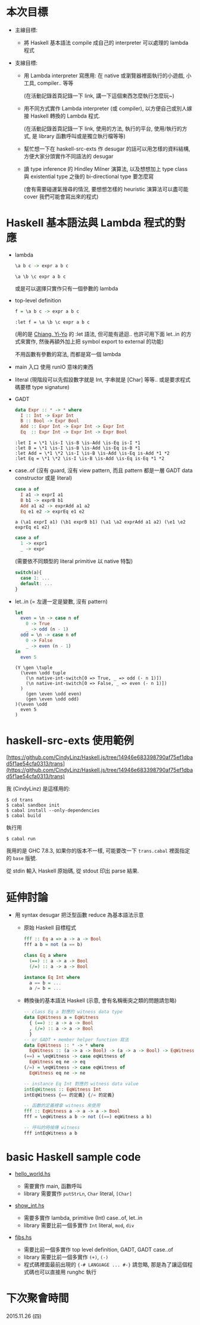 # 本次目標

  * 主線目標:

      + 將 Haskell 基本語法 compile 成自己的 interpreter 可以處理的 lambda 程式

  * 支線目標:

      + 用 Lambda interpreter 寫應用: 在 native 或瀏覽器裡面執行的小遊戲, 小工具, compiler.. 等等

        (在活動記錄首頁記錄一下 link, 講一下這個東西怎麼執行怎麼玩~)

      + 用不同方式實作 Lambda interpreter (或 compiler), 以方便自己或別人嫁接 Haskell 轉換的 Lambda 程式.

        (在活動記錄首頁記錄一下 link, 使用的方法, 執行的平台, 使用/執行的方式, 是 library 函數呼叫或是獨立執行檔等等)

      + 幫忙想一下在 haskell-src-exts 作 desugar 的話可以用怎樣的資料結構, 方便大家分頭實作不同語法的 desugar

      + 讀 type inference 的 Hindley Milner 演算法, 以及想想加上 type class 與 existential type 之後的 bi-directional type 要怎麼寫

        (會有需要碰運氣搜尋的情況, 要想想怎樣的 heuristic 演算法可以盡可能 cover 我們可能會寫出來的程式)

# Haskell 基本語法與 Lambda 程式的對應

  * lambda
    ```haskell
    \a b c -> expr a b c
    ```
    ```
    \a \b \c expr a b c
    ```

    或是可以選擇只實作只有一個參數的 lambda

  * top-level definition
    ```haskell
    f = \a b c -> expr a b c
    ```
    ```
    :let f = \a \b \c expr a b c
    ```
    (用的是 [Chiang, Yi-Yo](https://github.com/silverneko/) 的 :let 語法, 但可能有遞迴..
    也許可用下面 let..in 的方式來實作, 然後再額外加上把 symbol export to external 的功能)

    不用函數有參數的寫法, 而都是寫一個 lambda

  * main 入口
    使用 runIO 意味的東西

  * literal
    (現階段可以先假設數字就是 Int, 字串就是 [Char] 等等.. 或是要求程式碼要標 type signature)

  * GADT
    ```haskell
    data Expr :: * -> * where
      I :: Int -> Expr Int
      B :: Bool -> Expr Bool
      Add :: Expr Int -> Expr Int -> Expr Int
      Eq  :: Expr Int -> Expr Int -> Expr Bool
    ```
    ```
    :let I = \*1 \is-I \is-B \is-Add \is-Eq is-I *1
    :let B = \*1 \is-I \is-B \is-Add \is-Eq is-B *1
    :let Add = \*1 \*2 \is-I \is-B \is-Add \is-Eq is-Add *1 *2
    :let Eq = \*1 \*2 \is-I \is-B \is-Add \is-Eq is-Eq *1 *2
    ```

  * case..of (沒有 guard, 沒有 view pattern, 而且 pattern 都是一層 GADT data constructor 或是 literal)
    ```haskell
    case a of
      I a1 -> exprI a1
      B b1 -> exprB b1
      Add a1 a2 -> exprAdd a1 a2
      Eq e1 e2 -> exprEq e1 e2
    ```
    ```
    a (\a1 exprI a1) (\b1 exprB b1) (\a1 \a2 exprAdd a1 a2) (\e1 \e2 exprEq e1 e2)
    ```

    ```haskell
    case a of
      1 -> expr1
      _ -> expr
    ```
    (需要依不同類型的 literal primitive 以 native 特製)
    ```javascript
    switch(a){
      case 1: ...
      default: ...
    }
    ```

  * let..in (= 左邊一定是變數, 沒有 pattern)
    ```haskell
    let
      even = \n -> case n of
        0 -> True
        _ -> odd (n - 1)
      odd = \n -> case n of
        0 -> False
        _ -> even (n - 1)
    in
      even 5
    ```
    ```
    (Y \gen \tuple
      (\even \odd tuple
        (\n native-int-switch[0 => True, _ => odd (- n 1)])
        (\n native-int-switch[0 => False, _ => even (- n 1)])
      )
        (gen \even \odd even)
        (gen \even \odd odd)
    )(\even \odd
      even 5
    )
    ```

# haskell-src-exts 使用範例

[https://github.com/CindyLinz/Haskell.js/tree/14946e683398790af75ef1dbad5f1ae54cfa0313/trans](https://github.com/CindyLinz/Haskell.js/tree/14946e683398790af75ef1dbad5f1ae54cfa0313/trans)

我 (CindyLinz) 是這樣用的:

```shell
$ cd trans
$ cabal sandbox init
$ cabal install --only-dependencies
$ cabal build
```

執行用

```shell
$ cabal run
```

我用的是 GHC 7.8.3, 如果你的版本不一樣, 可能要改一下 `trans.cabal` 裡面指定的 `base` 版號.

從 stdin 輸入 Haskell 原始碼, 從 stdout 印出 parse 結果.

# 延伸討論

  * 用 syntax desugar 把泛型函數 reduce 為基本語法示意

      + 原始 Haskell 目標程式
        ```haskell
        fff :: Eq a => a -> a -> Bool
        fff a b = not (a == b)

        class Eq a where
          (==) :: a -> a -> Bool
          (/=) :: a -> a -> Bool

        instance Eq Int where
          a == b = ...
          a /= b = ...
        ```

      + 轉換後的基本語法 Haskell (示意, 會有名稱衝突之類的問題請忽略)
        ```haskell
        -- class Eq a 對應的 witness data type
        data EqWitness a = EqWitness
          { (==) :: a -> a -> Bool
          , (/=) :: a -> a -> Bool
          }
        -- or GADT + member helper function 寫法
        data EqWitness :: * -> * where
          EqWitness :: (a -> a -> Bool) -> (a -> a -> Bool) -> EqWitness a
        (==) = \eqWitness -> case eqWitness of
          EqWitness eq ne -> eq
        (/=) = \eqWitness -> case eqWitness of
          EqWitness eq ne -> ne

        -- instance Eq Int 對應的 witness data value
        intEqWitness :: EqWitness Int
        intEqWitness {== 的定義} {/= 的定義}

        -- 函數的定義裡拿 witness 來使用
        fff :: EqWitness a -> a -> a -> Bool
        fff = \eqWitness a b -> not ((==) eqWitness a b)

        -- 呼叫的時候傳 witness
        fff intEqWitness a b
        ```

# basic Haskell sample code

  * [hello\_world.hs](https://github.com/CindyLinz/Haskell.js/blob/master/trans/sample/hello_world.hs)
      + 需要實作 main, 函數呼叫
      + library 需要實作 `putStrLn`, `Char` literal, `[Char]`

  * [show\_int.hs](https://github.com/CindyLinz/Haskell.js/blob/master/trans/sample/show_int.hs)
      + 需要多實作 lambda, primitive (Int) case..of, let..in
      + library 需要比前一個多實作 `Int` literal, `mod`, `div`

  * [fibs.hs](https://github.com/CindyLinz/Haskell.js/blob/master/trans/sample/fibs.hs)
      + 需要比前一個多實作 top level definition, GADT, GADT case..of
      + library 需要比前一個多實作 `(+)`, `(-)`
      + 程式碼裡面最前出現的 `{-# LANGUAGE ... #-}` 請忽略, 那是為了讓這個程式碼也可以直接用 runghc 執行

# 下次聚會時間

2015.11.26 (四)

